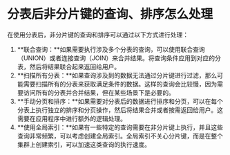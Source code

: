 # 分表后非分片键的查询、排序怎么处理

在使用分表后，非分片键的查询和排序可以通过以下方式进行处理：

1. **联合查询：**如果需要执行涉及多个分表的查询，可以使用联合查询（UNION）或者连接查询（JOIN）来合并结果。将查询条件应用到对应的分表，然后将结果联合起来返回给用户。
2. **扫描所有分表：**如果查询涉及到的数据无法通过分片键进行过滤，那么可能需要扫描所有的分表来获取满足条件的数据。这样的查询会比较慢，因为需要访问所有的分表并合并结果，但在某些场景下是必要的。
3. **手动分页和排序：**如果需要对分表后的数据进行排序和分页，可以在每个分表上执行独立的排序和分页操作，然后将结果合并或者按需返回给用户。这需要在应用程序中进行额外的逻辑处理。
4. **使用全局索引：**如果有一些特定的查询需要在非分片键上执行，并且这些查询非常频繁，可以考虑创建全局索引。全局索引不关心分片键，而是在整个集群上创建索引，可以加速这类查询的执行速度。

